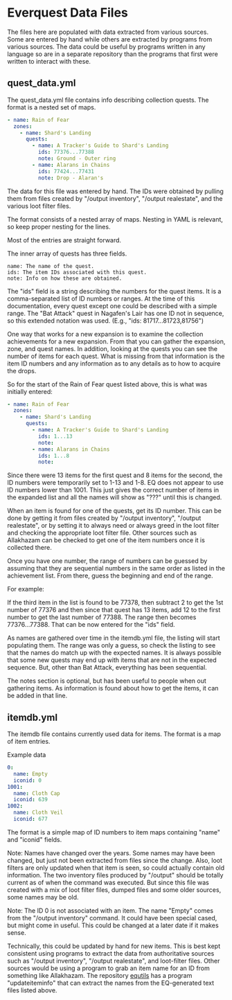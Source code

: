 # Everquest Data Files

The files here are populated with data extracted from various sources.
Some are entered by hand while others are extracted by programs from
various sources. The data could be useful by programs written in any
language so are in a separate repository than the programs that first
were written to interact with these.

## quest_data.yml

The quest_data.yml file contains info describing collection quests. The
format is a nested set of maps.


```YAML
- name: Rain of Fear
  zones:
    - name: Shard's Landing
      quests:
        - name: A Tracker's Guide to Shard's Landing
          ids: 77376...77388
          note: Ground - Outer ring
        - name: Alarans in Chains
          ids: 77424...77431
          note: Drop - Alaran's
```

The data for this file was entered by hand. The IDs were obtained by
pulling them from files created by "/output inventory", 
"/output realestate", and the various loot filter files.

The format consists of a nested array of maps. Nesting in YAML is
relevant, so keep proper nesting for the lines. 

Most of the entries are straight forward.

The inner array of quests has three fields.

```
name: The name of the quest.
ids: The item IDs associated with this quest.
note: Info on how these are obtained.
```

The "ids" field is a string describing the numbers for the quest items. It
is a comma-separated list of ID numbers or ranges. At the time of this
documentation, every quest except one could be described with a simple
range. The "Bat Attack" quest in Nagafen's Lair has one ID not in
sequence, so this extended notation was used. (E.g.,
"ids: 81717...81723,81756")

One way that works for a new expansion is to examine the collection achievements
for a new expansion. From that you can gather the expansion, zone, and quest
names. In addition, looking at the quests you can see the number of items for
each quest. What is missing from that information is the item ID numbers and
any information as to any details as to how to acquire the drops.

So for the start of the Rain of Fear quest listed above, this is what was
initially entered:

```YAML
- name: Rain of Fear
  zones:
    - name: Shard's Landing
      quests:
        - name: A Tracker's Guide to Shard's Landing
          ids: 1...13
          note: 
        - name: Alarans in Chains
          ids: 1...8
          note: 
```

Since there were 13 items for the first quest and 8 items for the second, the ID
numbers were temporarily set to 1-13 and 1-8. EQ does not appear to use ID
numbers lower than 1001.  This just gives the correct number of items in the
expanded list and all the names will show as "???" until this is changed.

When an item is found for one of the quests, get its ID number. This can be done
by getting it from files created by "/output inventory", "/output realestate",
or by setting it to always need or always greed in the loot filter and checking
the appropriate loot filter file. Other sources such as Allakhazam can be
checked to get one of the item numbers once it is collected there.

Once you have one number, the range of numbers can be guessed by assuming that
they are sequential numbers in the same order as listed in the achievement list.
From there, guess the beginning and end of the range.

For example:

If the third item in the list is found to be 77378, then subtract 2 to get the
1st number of 77376 and then since that quest has 13 items, add 12 to the first
number to get the last number of 77388. The range then becomes 77376...77388. That can be now entered for the "ids" field.

As names are gathered over time in the itemdb.yml file, the listing will start
populating them. The range was only a guess, so check the listing to see that
the names do match up with the expected names. It is always possible that some
new quests may end up with items that are not in the expected sequence. But,
other than Bat Attack, everything has been sequential.

The notes section is optional, but has been useful to people when out gathering
items. As information is found about how to get the items, it can be added in
that line.

## itemdb.yml

The itemdb file contains currently used data for items. The format is
a map of item entries.

Example data

```YAML
0:
  name: Empty
  iconid: 0
1001:
  name: Cloth Cap
  iconid: 639
1002:
  name: Cloth Veil
  iconid: 677
```

The format is a simple map of ID numbers to item maps containing "name" and
"iconid" fields.

Note: Names have changed over the years. Some names may have been changed, but
just not been extracted from files since the change. Also, loot filters are
only updated when that item is seen, so could actually contain old information.
The two inventory files produced by "/output" should be totally current as of
when the command was executed. But since this file was created with a mix
of loot filter files, dumped files and some older sources, some names may be
old.

Note: The ID 0 is not associated with an item. The name "Empty" comes from
the "/output inventory" command.  It could have been special cased, but might
come in useful. This could be changed at a later date if it makes sense.

Technically, this could be updated by hand for new items. This is best kept
consistent using programs to extract the data from authoritative sources such as
"/output inventory", "/output realestate", and loot-filter files. Other sources
would be using a program to grab an item name for an ID from something like
Allakhazam.  The repository [equtils](https://github.com/nuttann/equtils) has a program
"updateiteminfo" that can extract the names from the EQ-generated text files
listed above.
